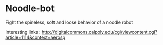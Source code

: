 # Noodle-bot
Fight the spineless, soft and loose behavior of a noodle robot


Interesting links :
http://digitalcommons.calpoly.edu/cgi/viewcontent.cgi?article=1114&context=aerosp

